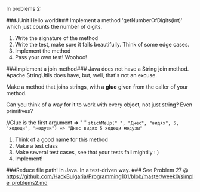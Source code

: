 In problems 2:

###JUnit Hello world###
Implement a method 'getNumberOfDigits(int)' which just counts the number of digits.

1) Write the signature of the method  
2) Write the test, make sure it fails beautifully. Think of some edge cases.  
 3) Implement the method  
4) Pass your own test! Woohoo!  


###Implement a join method### 
Java does not have a String join method. Apache StringUtils does have, but, well, that's not an excuse.

Make a method that joins strings, with a **glue** given from the caller of your method.

Can you think of a way for it to work with every object, not just string? Even primitives?

//Glue is the first argument => " "
`stichMeUp(" ", "Днес", "видях", 5, "ходещи", "медузи") => "Днес видях 5 ходещи медузи"` 

1) Think of a good name for this method
2) Make a test class
3) Make several test cases, see that your tests fail mightily : )
4) Implement! 

###Reduce file path! In Java. In a test-driven way. ###
See Problem 27 @ https://github.com/HackBulgaria/Programming101/blob/master/week0/simple_problems2.md
